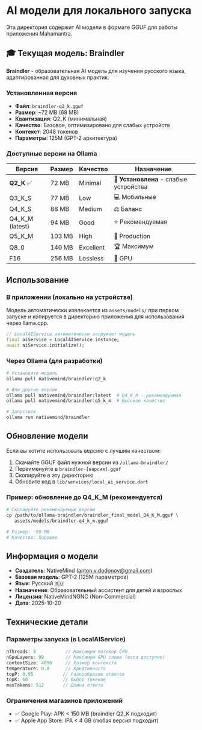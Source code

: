 # AI модели для локального запуска

Эта директория содержит AI модели в формате GGUF для работы приложения Mahamantra.

## 🎓 Текущая модель: Braindler

**Braindler** - образовательная AI модель для изучения русского языка, адаптированная для духовных практик.

### Установленная версия

- **Файл**: `braindler-q2_k.gguf`
- **Размер**: ~72 MB (68 MB)
- **Квантизация**: Q2_K (минимальная)
- **Качество**: Базовое, оптимизировано для слабых устройств
- **Контекст**: 2048 токенов
- **Параметры**: 125M (GPT-2 архитектура)

### Доступные версии на Ollama

| Версия | Размер | Качество | Назначение |
|--------|--------|----------|------------|
| **Q2_K** ✅ | 72 MB | Minimal | 📱 **Установлена** - слабые устройства |
| Q3_K_S | 77 MB | Low | 💻 Мобильные |
| Q4_K_S | 88 MB | Medium | ⚖️ Баланс |
| Q4_K_M (latest) | 94 MB | Good | ⭐ Рекомендуемая |
| Q5_K_M | 103 MB | High | 💎 Production |
| Q8_0 | 140 MB | Excellent | 🏆 Максимум |
| F16 | 256 MB | Lossless | 🎯 GPU |

## Использование

### В приложении (локально на устройстве)

Модель автоматически извлекается из `assets/models/` при первом запуске и копируется в директорию приложения для использования через llama.cpp.

```dart
// LocalAIService автоматически загружает модель
final aiService = LocalAIService.instance;
await aiService.initialize();
```

### Через Ollama (для разработки)

```bash
# Установите модель
ollama pull nativemind/braindler:q2_k

# Или другие версии
ollama pull nativemind/braindler:latest  # Q4_K_M - рекомендуемая
ollama pull nativemind/braindler:q5_k_m  # Высокое качество

# Запустите
ollama run nativemind/braindler
```

## Обновление модели

Если вы хотите использовать версию с лучшим качеством:

1. Скачайте GGUF файл нужной версии из `/ollama-braindler/`
2. Переименуйте в `braindler-[версия].gguf`
3. Скопируйте в эту директорию
4. Обновите код в `lib/services/local_ai_service.dart`

### Пример: обновление до Q4_K_M (рекомендуется)

```bash
# Скопируйте рекомендуемую версию
cp /path/to/ollama-braindler/braindler_final_model_Q4_K_M.gguf \
   assets/models/braindler-q4_k_m.gguf

# Размер: ~90 MB
# Качество: Хорошее
```

## Информация о модели

- **Создатель**: NativeMind (anton.v.dodonov@gmail.com)
- **Базовая модель**: GPT-2 (125M параметров)
- **Язык**: Русский 🇷🇺
- **Назначение**: Образовательный ассистент для детей и взрослых
- **Лицензия**: NativeMindNONC (Non-Commercial)
- **Дата**: 2025-10-20

## Технические детали

### Параметры запуска (в LocalAIService)

```dart
nThreads: 8           // Максимум потоков CPU
nGpuLayers: 99        // Максимум GPU слоев (если доступно)
contextSize: 4096     // Размер контекста
temperature: 0.8      // Креативность
topP: 0.95           // Разнообразие ответов
topK: 60             // Выбор токенов
maxTokens: 512       // Длина ответа
```

### Ограничения магазинов приложений

- ✅ Google Play: APK < 150 MB (braindler Q2_K подходит)
- ✅ Apple App Store: IPA < 4 GB (любая версия подходит)

